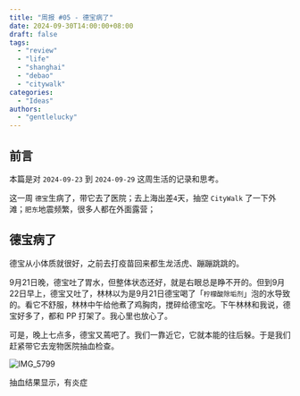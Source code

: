 ```yaml
---
title: "周报 #05 - 德宝病了"
date: 2024-09-30T14:00:00+08:00
draft: false
tags: 
  - "review"
  - "life"
  - "shanghai"
  - "debao"
  - "citywalk"
categories: 
  - "Ideas"
authors:
  - "gentlelucky"
---
```


## 前言

本篇是对  `2024-09-23`  到  `2024-09-29`  这周生活的记录和思考。

这一周 `德宝`生病了，带它去了医院；去上海出差`4`天，抽空 `CityWalk` 了一下外滩；`肥东`地震频繁，很多人都在外面露营；

## 德宝病了

德宝从小体质就很好，之前去打疫苗回来都生龙活虎、蹦蹦跳跳的。

9月21日晚，德宝吐了胃水，但整体状态还好，就是右眼总是睁不开的。但到9月22日早上，德宝又吐了，林林以为是9月21日德宝喝了「`柠檬酸除垢剂`」泡的水导致的。看它不舒服，林林中午给他煮了鸡胸肉，搅碎给德宝吃。下午林林和我说，德宝好多了，都和 PP 打架了。我心里也放心了。

可是，晚上七点多，德宝又蔫吧了。我们一靠近它，它就本能的往后躲。于是我们赶紧带它去宠物医院抽血检查。

![IMG_5799](https://image.gentlelucky.com/IMG_5799.png)

抽血结果显示，有炎症
